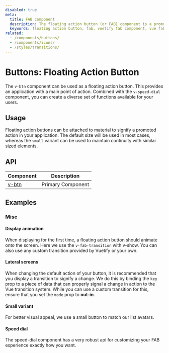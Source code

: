 ```yaml
---
disabled: true
meta:
  title: FAB component
  description: The floating action button (or FAB) component is a promoted action that is elevated above the UI or attached to an element such as a card.
  keywords: floating action button, fab, vuetify fab component, vue fab component
related:
  - /components/buttons/
  - /components/icons/
  - /styles/transitions/
---
```


# Buttons: Floating Action Button

The `v-btn` component can be used as a floating action button. This provides an application with a main point of action. Combined with the `v-speed-dial` component, you can create a diverse set of functions available for your users.

## Usage

Floating action buttons can be attached to material to signify a promoted action in your application. The default size will be used in most cases, whereas the `small` variant can be used to maintain continuity with similar sized elements.

<ExamplesUsage name="v-btn-fab" alt="v-btn" />

<PromotedEntry />

## API

| Component | Description |
| - | - |
| [v-btn](/api/v-btn/) | Primary Component |

<ApiInline hide-links />

<!-- ## Sub-components

### v-speed-dial

v-speed-dial description -->

## Examples

### Misc

#### Display animation

When displaying for the first time, a floating action button should animate onto the screen. Here we use the `v-fab-transition` with v-show. You can also use any custom transition provided by Vuetify or your own.

<ExamplesExample file="v-btn-fab/misc-display-animation" />

#### Lateral screens

When changing the default action of your button, it is recommended that you display a transition to signify a change. We do this by binding the `key` prop to a piece of data that can properly signal a change in action to the Vue transition system. While you can use a custom transition for this, ensure that you set the `mode` prop to **out-in**.

<ExamplesExample file="v-btn-fab/misc-lateral-screens" />

#### Small variant

For better visual appeal, we use a small button to match our list avatars.

<ExamplesExample file="v-btn-fab/misc-small" />

#### Speed dial

The speed-dial component has a very robust api for customizing your FAB experience exactly how you want.

<ExamplesExample file="v-btn-fab/misc-speed-dial" />
